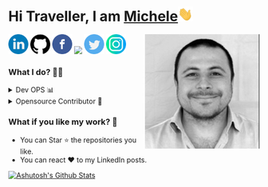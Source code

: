 
<h1>Hi Traveller, I am <a href="#">Michele</a><img src="https://raw.githubusercontent.com/ABSphreak/ABSphreak/master/gifs/Hi.gif" width="30px"></h1>
<img align='right' src="https://github.com/micheleberardi/micheleberardi/blob/master/18176544.png" width="230" />

<a href="https://www.linkedin.com/in/micheleberardi"><img src="https://github.com/micheleberardi/micheleberardi/blob/master/logos/linkedin.png" width="40" /></a>
<a href="https://github.com/micheleberardi"><img src="https://github.com/micheleberardi/micheleberardi/blob/master/logos/github-logo.png" width="40" /></a>
<a href="https://www.facebook.com/himichele/"><img src="https://github.com/micheleberardi/micheleberardi/blob/master/logos/facebook.png" width="40" /></a>
<a href="mailto:michele@linux.com"><img src="https://github.com/ashutosh1919/ashutosh1919/blob/master/logos/google-plus.png" width="40" /></a>
<a href="https://https://twitter.com/pygophers"><img src="https://github.com/micheleberardi/micheleberardi/blob/master/logos/twitter.png" width="40" /></a>
<a href="https://www.instagram.com/mikebkn"><img src="https://github.com/micheleberardi/micheleberardi/blob/master/logos/instagram.png" width="40" /></a>

<h3>What I do? 👨‍💻</h3>
<details>
<summary>Dev OPS 📊</summary>
<ul>
  <li>Accomplished System Engineer with over ten years of experience leading international technology projects and teams. Strong technical background in cloud and Linux technologies designing AdTech and mobile content solutions built to high performance standards. Experience managing budgets and distributed cross-functional technical teams. Personal: Avid reader of technical blogs, advocate of open source, ultrarunner/marathoner, and certified boxing trainer, and contributor CNCF Foundation and kubernetes community

Linux, Amazon AWS, Google Cloud, Akamai, Maxcdn, Nginx, Apache, Cacti, Nagios, Redis,MySQL, Jira, Confluence, Slack, Python, Ansible, Amazon EKS, Amazon RDS, Amazon Elastic Cache, Google BigQuery , DataStudio, metabase </li>
  <li>Many more on and out of Github...</li>
</ul>
</details>


<details>
<summary>Opensource Contributor 📝</summary>
  <ul>
    <li> CNCF Foundation and kubernetes community</li>
    <li>You can also scroll down and get the information on my <a href="https://github.com/micheleberardi">github profile</a>.</li>
  </ul>
</details>


<h3>What if you like my work? 🤩</h3>
<ul>
  
  <li>You can Star ⭐ the repositories you like.</li>
  <li>You can react ❤️ to my LinkedIn posts.</li>
</ul>

[![Ashutosh's Github Stats](https://github-readme-stats.vercel.app/api?username=micheleberardi&show_icons=true&count_private=true)](https://github.com/micheleberardi/github-readme-stats)
